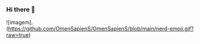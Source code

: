 ### Hi there 👋

<!--
**OmenSapienS/OmenSapienS** is a ✨ _special_ ✨ repository because its `README.md` (this file) appears on your GitHub profile.

Here are some ideas to get you started:

- 🔭 I’m currently working on ...
- 🌱 I’m currently learning ...
- 👯 I’m looking to collaborate on ...
- 🤔 I’m looking for help with ...
- 💬 Ask me about ...
- 📫 How to reach me: ...
- 😄 Pronouns: ...
- ⚡ Fun fact: ...
-->

![imagem].(https://github.com/OmenSapienS/OmenSapienS/blob/main/nerd-emoji.gif?raw=true)


